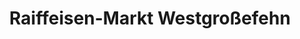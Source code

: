 ---
title: "Raiffeisen-Markt Westgroßefehn"
url: /grossefehn/raiffeisen-markt-westgrossefehn/
shop: Warenhaus
---